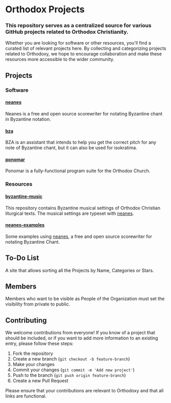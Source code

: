 # Orthodox Projects

### This repository serves as a centralized source for various GitHub projects related to Orthodox Christianity.

Whether you are looking for software or other resources, you'll find a curated list of relevant projects here. By collecting and categorizing projects related to Orthodoxy, we hope to encourage collaboration and make these resources more accessible to the wider community.

## Projects

### Software

#### [neanes](https://github.com/neanes/neanes)

Neanes is a free and open source scorewriter for notating Byzantine chant in Byzantine notation.

#### [bza](https://github.com/kolitsoy/bza)

BZA is an assistant that intends to help you get the correct pitch for any note of Byzantine chant, but it can also be used for isokratima.

#### [ponomar](https://github.com/typiconman/ponomar)

Ponomar is a fully-functional program suite for the Orthodox Church.

### Resources

#### [byzantine-music](https://github.com/basil/byzantine-music)

This repository contains Byzantine musical settings of Orthodox Christian liturgical texts. The musical settings are typeset with [neanes](https://github.com/danielgarthur/neanes).

#### [neanes-examples](https://github.com/ilizol/neanes-examples)

Some examples using [neanes](https://github.com/danielgarthur/neanes), a free and open source scorewriter for notating Byzantine Chant.

## To-Do List

A site that allows sorting all the Projects by Name, Categories or Stars.

## Members

Members who want to be visible as People of the Organization must set the visibility from private to public.

## Contributing

We welcome contributions from everyone! If you know of a project that should be included, or if you want to add more information to an existing entry, please follow these steps:

1. Fork the repository
2. Create a new branch (`git checkout -b feature-branch`)
3. Make your changes
4. Commit your changes (`git commit -m 'Add new project'`)
5. Push to the branch (`git push origin feature-branch`)
6. Create a new Pull Request

Please ensure that your contributions are relevant to Orthodoxy and that all links are functional.
